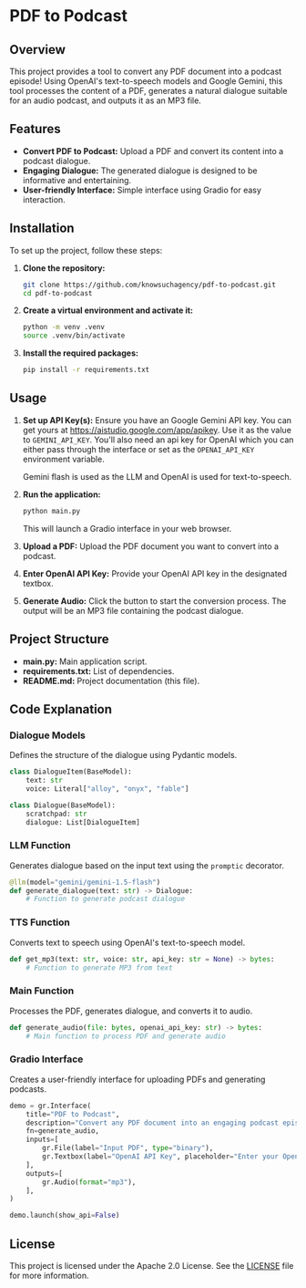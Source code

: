 # PDF to Podcast

## Overview

This project provides a tool to convert any PDF document into a podcast episode! Using OpenAI's text-to-speech models and Google Gemini, this tool processes the content of a PDF, generates a natural dialogue suitable for an audio podcast, and outputs it as an MP3 file.

## Features

- **Convert PDF to Podcast:** Upload a PDF and convert its content into a podcast dialogue.
- **Engaging Dialogue:** The generated dialogue is designed to be informative and entertaining.
- **User-friendly Interface:** Simple interface using Gradio for easy interaction.

## Installation

To set up the project, follow these steps:

1. **Clone the repository:**
   ```bash
   git clone https://github.com/knowsuchagency/pdf-to-podcast.git
   cd pdf-to-podcast
   ```

2. **Create a virtual environment and activate it:**
   ```bash
   python -m venv .venv
   source .venv/bin/activate
   ```

3. **Install the required packages:**
   ```bash
   pip install -r requirements.txt
   ```

## Usage

1. **Set up API Key(s):**
   Ensure you have an Google Gemini API key. You can get yours at https://aistudio.google.com/app/apikey.
   Use it as the value to `GEMINI_API_KEY`.
   You'll also need an api key for OpenAI which you can either pass through the interface or set as the `OPENAI_API_KEY` environment variable.

   Gemini flash is used as the LLM and OpenAI is used for text-to-speech.

2. **Run the application:**
   ```bash
   python main.py
   ```
   This will launch a Gradio interface in your web browser.

3. **Upload a PDF:**
   Upload the PDF document you want to convert into a podcast.

4. **Enter OpenAI API Key:**
   Provide your OpenAI API key in the designated textbox.

5. **Generate Audio:**
   Click the button to start the conversion process. The output will be an MP3 file containing the podcast dialogue.

## Project Structure

- **main.py:** Main application script.
- **requirements.txt:** List of dependencies.
- **README.md:** Project documentation (this file).

## Code Explanation

### Dialogue Models

Defines the structure of the dialogue using Pydantic models.

```python
class DialogueItem(BaseModel):
    text: str
    voice: Literal["alloy", "onyx", "fable"]

class Dialogue(BaseModel):
    scratchpad: str
    dialogue: List[DialogueItem]
```

### LLM Function

Generates dialogue based on the input text using the `promptic` decorator.

```python
@llm(model="gemini/gemini-1.5-flash")
def generate_dialogue(text: str) -> Dialogue:
    # Function to generate podcast dialogue
```

### TTS Function

Converts text to speech using OpenAI's text-to-speech model.

```python
def get_mp3(text: str, voice: str, api_key: str = None) -> bytes:
    # Function to generate MP3 from text
```

### Main Function

Processes the PDF, generates dialogue, and converts it to audio.

```python
def generate_audio(file: bytes, openai_api_key: str) -> bytes:
    # Main function to process PDF and generate audio
```

### Gradio Interface

Creates a user-friendly interface for uploading PDFs and generating podcasts.

```python
demo = gr.Interface(
    title="PDF to Podcast",
    description="Convert any PDF document into an engaging podcast episode!",
    fn=generate_audio,
    inputs=[
        gr.File(label="Input PDF", type="binary"),
        gr.Textbox(label="OpenAI API Key", placeholder="Enter your OpenAI API key here"),
    ],
    outputs=[
        gr.Audio(format="mp3"),
    ],
)

demo.launch(show_api=False)
```

## License

This project is licensed under the Apache 2.0 License. See the [LICENSE](LICENSE) file for more information.
